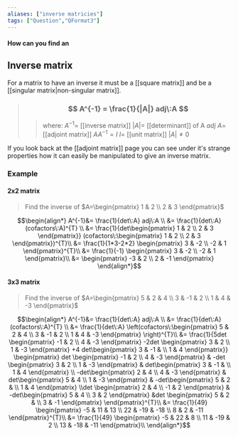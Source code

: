 ```yaml
---
aliases: ["inverse matricies"]
tags: ["Question","QFormat3"]
---
```


#### How can you find an
## Inverse matrix

For a matrix to have an inverse it must be a [[square matrix]] and be a [[singular matrix|non-singular matrix]].

> ### $$ A^{-1} = \frac{1}{|A|} adj\:A $$ 
>> where:
>> $A^{-1}=$ [[inverse matrix]] 
>> $|A|=$ [[determinant]] of A
>> $adj\:A=$ [[adjoint matrix]]
>> $AA^{-1} = I$
>> $I=$ [[unit matrix]]
>> $|A|\neq 0$

If you look back at the [[adjoint matrix]] page you can see under it's strange properties how it can easily be manipulated to give an inverse matrix.

### Example
#### 2x2 matrix
> Find the inverse of $A=\begin{pmatrix} 1 & 2 \\ 2 & 3 \end{pmatrix}$

$$\begin{align*}
A^{-1}&= \frac{1}{det\:A} adj\:A \\
&= \frac{1}{det\:A} (cofactors\:A)^{T} \\
&= \frac{1}{det\begin{pmatrix} 1 & 2 \\ 2 & 3 \end{pmatrix}} (cofactors\:\begin{pmatrix} 1 & 2 \\ 2 & 3 \end{pmatrix})^{T}\\
&= \frac{1}{1*3-2*2} \begin{pmatrix} 3 & -2 \\ -2 & 1 \end{pmatrix}^{T}\\
&= \frac{1}{-1} \begin{pmatrix} 3 & -2 \\ -2 & 1 \end{pmatrix}\\
&= \begin{pmatrix} -3 & 2 \\ 2 & -1 \end{pmatrix}
\end{align*}$$

#### 3x3 matrix
> Find the inverse of $A=\begin{pmatrix} 5 & 2 & 4 \\ 3 & -1 & 2 \\ 1 & 4 & -3 \end{pmatrix}$

$$\begin{align*}
A^{-1}&= \frac{1}{det\:A} adj\:A \\
&= \frac{1}{det\:A} (cofactors\:A)^{T} \\
&= \frac{1}{det\:A} \left(cofactors\:\begin{pmatrix} 5 & 2 & 4 \\ 3 & -1 & 2 \\ 1 & 4 & -3 \end{pmatrix} \right)^{T}\\
&= \frac{1}{5det \begin{pmatrix} -1 & 2 \\ 4 & -3 \end{pmatrix} -2det \begin{pmatrix} 3 & 2 \\ 1 & -3 \end{pmatrix} +4 det\begin{pmatrix} 3 & -1 &  \\ 1 & 4 \end{pmatrix}} \begin{pmatrix} det \begin{pmatrix} -1 & 2 \\ 4 & -3 \end{pmatrix} & -det \begin{pmatrix} 3 & 2 \\ 1 & -3 \end{pmatrix} & det\begin{pmatrix} 3 & -1 &  \\ 1 & 4 \end{pmatrix} \\ -det\begin{pmatrix} 2 & 4 \\ 4 & -3 \end{pmatrix} & det\begin{pmatrix} 5 & 4 \\ 1 & -3 \end{pmatrix} & -det\begin{pmatrix} 5 & 2 &  \\ 1 & 4 \end{pmatrix} \\det \begin{pmatrix} 2 & 4 \\ -1 & 2 \end{pmatrix} & -det\begin{pmatrix} 5 & 4 \\ 3 & 2 \end{pmatrix} &det \begin{pmatrix} 5 & 2 &  \\ 3 & -1 \end{pmatrix} \end{pmatrix}^{T}\\
&= \frac{1}{49} \begin{pmatrix} -5 & 11 & 13 \\ 22 & -19 & -18 \\ 8 & 2 & -11 \end{pmatrix}^{T}\\
&= \frac{1}{49} \begin{pmatrix} -5 & 22 & 8 \\ 11 & -19 & 2 \\ 13 & -18 & -11 \end{pmatrix}\\
\end{align*}$$